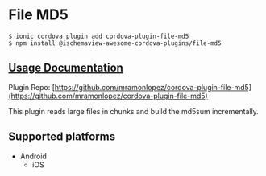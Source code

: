 # File MD5

```
$ ionic cordova plugin add cordova-plugin-file-md5
$ npm install @ischemaview-awesome-cordova-plugins/file-md5
```

## [Usage Documentation](https://danielsogl.gitbook.io/awesome-cordova-plugins/plugins/file-md5/)

Plugin Repo: [https://github.com/mramonlopez/cordova-plugin-file-md5](https://github.com/mramonlopez/cordova-plugin-file-md5)

This plugin reads large files in chunks and build the md5sum incrementally.

## Supported platforms

- Android
  - iOS
  



